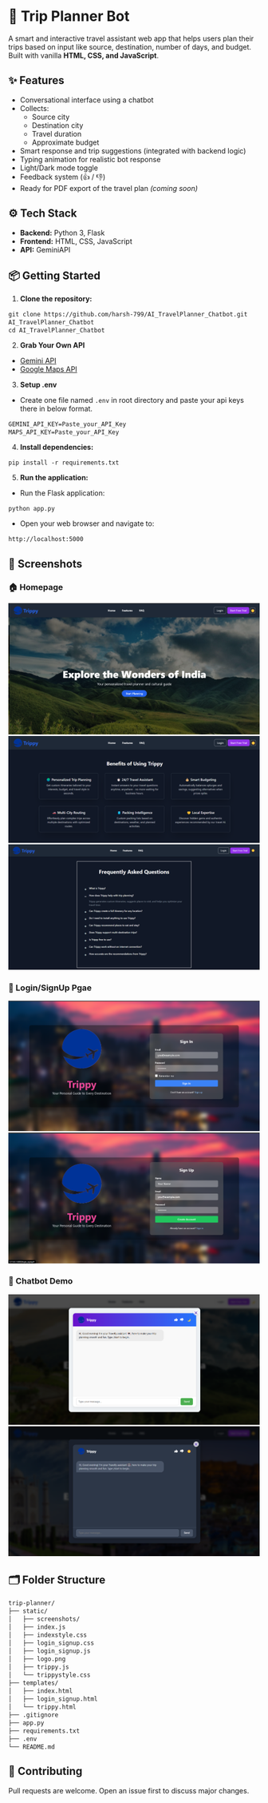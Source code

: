 # 🧳 Trip Planner Bot

A smart and interactive travel assistant web app that helps users plan their trips based on input like source, destination, number of days, and budget. Built with vanilla **HTML, CSS, and JavaScript**.

## ✨ Features

- Conversational interface using a chatbot
- Collects:
  - Source city
  - Destination city
  - Travel duration
  - Approximate budget
- Smart response and trip suggestions (integrated with backend logic)
- Typing animation for realistic bot response
- Light/Dark mode toggle
- Feedback system (👍 / 👎)
- Ready for PDF export of the travel plan *(coming soon)*

## ⚙️ Tech Stack

- **Backend:** Python 3, Flask
- **Frontend:** HTML, CSS, JavaScript
- **API:** GeminiAPI

## 📦 Getting Started

1. **Clone the repository:**
```
git clone https://github.com/harsh-799/AI_TravelPlanner_Chatbot.git AI_TravelPlanner_Chatbot
cd AI_TravelPlanner_Chatbot
```
2. **Grab Your Own API**
- [Gemini API](https://aistudio.google.com/apikey)
- [Google Maps API](https://console.cloud.google.com/)

3. **Setup .env**
- Create one file named ```.env``` in root directory and paste your api keys there in below format.
```
GEMINI_API_KEY=Paste_your_API_Key
MAPS_API_KEY=Paste_your_API_Key
```

4. **Install dependencies:**
```
pip install -r requirements.txt
```

5. **Run the application:**
- Run the Flask application:
```
python app.py
```
- Open your web browser and navigate to:
```
http://localhost:5000
```

## 📸 Screenshots

### 🏠 Homepage
![Homepage](static/screenshots/home.png)
![Homepage](static/screenshots/home1.png)
![Homepage](static/screenshots/home2.png)

### 💬 Login/SignUp Pgae
![Chatbot](static/screenshots/login.png)
![Chatbot](static/screenshots/signup.png)

### 💬 Chatbot Demo
![Chatbot](static/screenshots/chatbotlight.png)
![Chatbot](static/screenshots/chatbotdark.png)

## 🗂 Folder Structure
```
trip-planner/
├── static/
│   ├── screenshots/
│   ├── index.js
│   ├── indexstyle.css
│   ├── login_signup.css
│   ├── login_signup.js
│   ├── logo.png
│   ├── trippy.js
│   └── trippystyle.css
├── templates/
│   ├── index.html
│   ├── login_signup.html
│   └── trippy.html
├── .gitignore
├── app.py
├── requirements.txt
├── .env        
└── README.md
```

## 🤝 Contributing

Pull requests are welcome. Open an issue first to discuss major changes.









